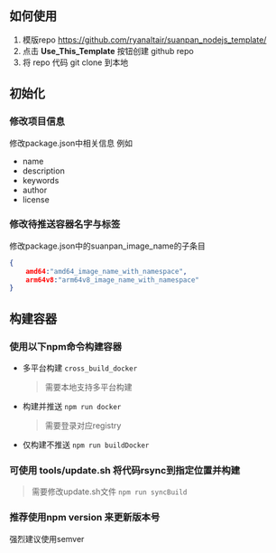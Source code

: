 ## 如何使用
1. 模版repo https://github.com/ryanaltair/suanpan_nodejs_template/
2. 点击 __Use_This_Template__ 按钮创建 github repo
3. 将 repo 代码 git clone 到本地

## 初始化
### 修改项目信息
修改package.json中相关信息
例如 
- name 
- description 
- keywords 
- author 
- license

### 修改待推送容器名字与标签
修改package.json中的suanpan_image_name的子条目
```json
{
    amd64:"amd64_image_name_with_namespace",
    arm64v8:"arm64v8_image_name_with_namespace"
}
```

## 构建容器
### 使用以下npm命令构建容器
- 多平台构建 `cross_build_docker`
    > 需要本地支持多平台构建
- 构建并推送 `npm run docker`
    > 需要登录对应registry
- 仅构建不推送 `npm run buildDocker`

### 可使用 tools/update.sh 将代码rsync到指定位置并构建
> 需要修改update.sh文件
`npm run syncBuild`

### 推荐使用npm version 来更新版本号
强烈建议使用semver
